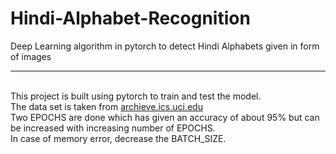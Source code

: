# Hindi-Alphabet-Recognition
Deep Learning algorithm in pytorch to detect Hindi Alphabets given in form of images
<hr>
<br>
This project is built using pytorch to train and test the model.
<br>
The data set is taken from <a href="https://archive.ics.uci.edu/ml/datasets/Devanagari+Handwritten+Character+Dataset">archieve.ics.uci.edu</a>
<br>
Two EPOCHS are done which has given an accuracy of about 95% but can be increased with increasing number of EPOCHS.
<br>
In case of memory error, decrease the BATCH_SIZE.

